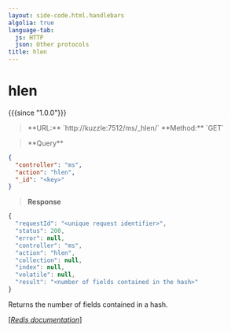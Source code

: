 ```yaml
---
layout: side-code.html.handlebars
algolia: true
language-tab:
  js: HTTP
  json: Other protocols
title: hlen
---
```


# hlen

{{{since "1.0.0"}}}



<blockquote class="js">
<p>
**URL:** `http://kuzzle:7512/ms/_hlen/<key>`  
**Method:** `GET`
</p>
</blockquote>

<blockquote class="json">
<p>
**Query**
</p>
</blockquote>


```json
{
  "controller": "ms",
  "action": "hlen",
  "_id": "<key>"
}
```

>**Response**

```javascript
{
  "requestId": "<unique request identifier>",
  "status": 200,
  "error": null,
  "controller": "ms",
  "action": "hlen",
  "collection": null,
  "index": null,
  "volatile": null,
  "result": "<number of fields contained in the hash>"
}
```

Returns the number of fields contained in a hash.

[[_Redis documentation_]](https://redis.io/commands/hlen)
